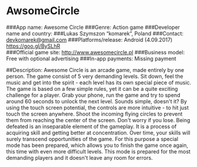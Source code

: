 # AwsomeCircle
###App name: Awesome Circle
###Genre: Action game
###Developer name and country: 
###Lukas Szymszon “komarek”, Poland	
###Contact: devkomarek@gmail.com
###Platforms/release: Android (4.09.2017)  https://goo.gl/BySLhR                                
###Official game site: http://www.awesomecircle.pl
###Business model: Free with optional advertising 
###In-app payments: Missing payment

##Description:
Awesome Circle is an arcade game, made entirely by one person. The game consist of 5 very demanding levels. Sit down, feel the music and get into the spirit - each level has its own special piece of music. The game is based on a few simple rules, yet it can be a quite exciting challenge for a player. Grab your phone, run the game and try to spend around 60 seconds to unlock the next level. Sounds simple, doesn't it? By using the touch screen potential, the controls are more intuitive - to hit just touch the screen anywhere. Shoot the incoming flying circles to prevent them from reaching the center of the screen. Don't worry if you lose. Being defeated is an inseparable element of the gameplay. It is a process of acquiring skill and getting better at concentration. Over time, your skills will surely transcend opportunities of the game. For this purpose a special mode has been prepared, which allows you to finish the game once again, this time with even more difficult levels. This mode is prepared for the most demanding players and it doesn't leave any room for errors.
